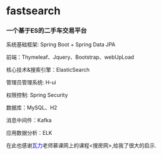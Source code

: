 # fastsearch
<h3>一个基于ES的二手车交易平台</h3>

系统基础框架: Spring Boot + Spring Data JPA

前端：Thymeleaf、Jquery、Bootstrap、webUpLoad

核心技术&搜索引擎：ElasticSearch

管理员管理系统: H-ui

权限控制: Spring Security

数据库：MySQL、H2

消息中间件：Kafka

应用数据分析：ELK

在此也感谢<span style="color: blue">瓦力</span>老师慕课网上的课程<搜房网>,给我了很大的启示.
